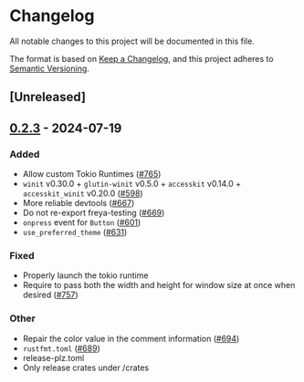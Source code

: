 # Changelog
All notable changes to this project will be documented in this file.

The format is based on [Keep a Changelog](https://keepachangelog.com/en/1.0.0/),
and this project adheres to [Semantic Versioning](https://semver.org/spec/v2.0.0.html).

## [Unreleased]

## [0.2.3](https://github.com/ShabbirHasan1/freya/compare/freya-v0.2.2...freya-v0.2.3) - 2024-07-19

### Added
- Allow custom Tokio Runtimes ([#765](https://github.com/ShabbirHasan1/freya/pull/765))
- `winit` v0.30.0 + `glutin-winit` v0.5.0 + `accesskit` v0.14.0 + `accesskit_winit` v0.20.0  ([#598](https://github.com/ShabbirHasan1/freya/pull/598))
- More reliable devtools ([#667](https://github.com/ShabbirHasan1/freya/pull/667))
- Do not re-export freya-testing ([#669](https://github.com/ShabbirHasan1/freya/pull/669))
- `onpress` event for `Button` ([#601](https://github.com/ShabbirHasan1/freya/pull/601))
- `use_preferred_theme` ([#631](https://github.com/ShabbirHasan1/freya/pull/631))

### Fixed
- Properly launch the tokio runtime
- Require to pass both the width and height for window size at once when desired ([#757](https://github.com/ShabbirHasan1/freya/pull/757))

### Other
- Repair the color value in the comment information ([#694](https://github.com/ShabbirHasan1/freya/pull/694))
- `rustfmt.toml` ([#689](https://github.com/ShabbirHasan1/freya/pull/689))
- release-plz.toml
- Only release crates under /crates
